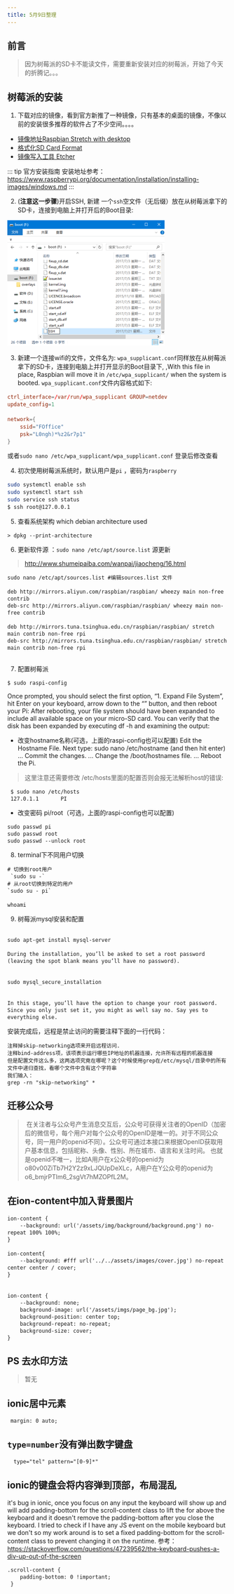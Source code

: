 ```yaml
---
title: 5月9日整理
---
```


## 前言

> 因为树莓派的SD卡不能读文件，需要重新安装对应的树莓派，开始了今天的折腾记。。。

## 树莓派的安装

1. 下载对应的镜像，看到官方新推了一种镜像，只有基本的桌面的镜像，不像以前的安装很多推荐的软件占了不少空间。。。。

- [镜像地址Raspbian Stretch with desktop](https://www.raspberrypi.org/downloads/raspbian/)
- [格式化SD Card Format](https://www.sdcard.org/downloads/formatter_4/eula_windows/index.html)
- [镜像写入工具 Etcher ](https://etcher.io/)

::: tip 官方安装指南
 安装地址参考： https://www.raspberrypi.org/documentation/installation/installing-images/windows.md
:::


2. (**注意这一步骤**)开启SSH, 新建 一个`ssh`空文件（无后缀）放在从树莓派拿下的SD卡，连接到电脑上并打开后的Boot目录:

  ![目录](./img/pi-install.png)

3. 新建一个连接wifi的文件，文件名为: `wpa_supplicant.conf`同样放在从树莓派拿下的SD卡，连接到电脑上并打开显示的Boot目录下, ,With this file in place, Raspbian will move it in `/etc/wpa_supplicant/` when the system is booted. `wpa_supplicant.conf`文件内容格式如下:
```conf
ctrl_interface=/var/run/wpa_supplicant GROUP=netdev
update_config=1

network={
    ssid="FOffice"
    psk="L0ngh)*%z2&r7p1"
}
```

或者`sudo nano /etc/wpa_supplicant/wpa_supplicant.conf` 登录后修改查看

4. 初次使用树莓派系统时，默认用户是`pi` ，密码为`raspberry`

```sh
sudo systemctl enable ssh
sudo systemctl start ssh
sudo service ssh status
$ ssh root@127.0.0.1

```
5. 查看系统架构 which debian architecture  used

```
> dpkg --print-architecture
```
6. 更新软件源 ：`sudo nano /etc/apt/source.list` 源更新

> http://www.shumeipaiba.com/wanpai/jiaocheng/16.html

```
sudo nano /etc/apt/sources.list #编辑sources.list 文件

deb http://mirrors.aliyun.com/raspbian/raspbian/ wheezy main non-free contrib
deb-src http://mirrors.aliyun.com/raspbian/raspbian/ wheezy main non-free contrib

deb http://mirrors.tuna.tsinghua.edu.cn/raspbian/raspbian/ stretch main contrib non-free rpi
deb-src http://mirrors.tuna.tsinghua.edu.cn/raspbian/raspbian/ stretch main contrib non-free rpi


```

7. 配置树莓派

```
$ sudo raspi-config
```
Once prompted, you should select the first option, “1. Expand File System”, hit Enter on your keyboard, arrow down to the “” button, and then reboot your Pi:
After rebooting, your file system should have been expanded to include all available space on your micro-SD card. You can verify that the disk has been expanded by executing df -h and examining the output:

- 改变hostname名称(可选，上面的raspi-config也可以配置)
Edit the Hostname File. Next type: sudo nano /etc/hostname (and then hit enter) ...
Commit the changes. ...
Change the /boot/hostnames file. ...
Reboot the Pi.

 > 这里注意还需要修改 /etc/hosts里面的配置否则会报无法解析host的错误:

```
 $ sudo nano /etc/hosts 
 127.0.1.1       PI 
```

- 改变密码 pi/root（可选，上面的raspi-config也可以配置)

```
sudo passwd pi
sudo passwd root
sudo passwd --unlock root  
```

8. terminal下不同用户切换

```
# 切换到root用户
 `sudo su -`
# 从root切换到特定的用户
`sudo su - pi`

whoami

```

9. 树莓派mysql安装和配置

```

sudo apt-get install mysql-server

During the installation, you’ll be asked to set a root password (leaving the spot blank means you’ll have no password).


sudo mysql_secure_installation


In this stage, you’ll have the option to change your root password. Since you only just set it, you might as well say no. Say yes to everything else.

```
安装完成后，远程是禁止访问的需要注释下面的一行代码：

```
注释掉skip-networking选项来开启远程访问.
注释bind-address项，该项表示运行哪些IP地址的机器连接，允许所有远程的机器连接
但是配置文件这么多，这两选项究竟在哪呢？这个时候使用grep在/etc/mysql/目录中的所有文件中递归查找，看哪个文件中含有这个字符串
我们输入：
grep -rn "skip-networking" *
```

## 迁移公众号

> 在关注者与公众号产生消息交互后，公众号可获得关注者的OpenID（加密后的微信号，每个用户对每个公众号的OpenID是唯一的。对于不同公众号，同一用户的openid不同）。公众号可通过本接口来根据OpenID获取用户基本信息，包括昵称、头像、性别、所在城市、语言和关注时间。
也就是openid不唯一，比如A用户在x公众号的openid为o80v00ZiTb7H2Y2z9xLJQUpDeXLc，A用户在Y公众号的openid为o6_bmjrPTlm6_2sgVt7hMZOPfL2M。


## 在ion-content中加入背景图片

```
ion-content {
    --background: url('/assets/img/background/background.png') no-repeat 100% 100%;
}

ion-content{
    --background: #fff url('../../assets/images/cover.jpg') no-repeat center center / cover;
}


ion-content {
    --background: none;
    background-image: url('/assets/imgs/page_bg.jpg');
    background-position: center top;
    background-repeat: no-repeat;
    background-size: cover;
}

```

##  PS 去水印方法

> 暂无

## ionic居中元素

```
 margin: 0 auto;
```

## `type=number`没有弹出数字键盘

```html 
  type="tel" pattern="[0-9]*"

```

## ionic的键盘会将内容弹到顶部，布局混乱

it's bug in ionic, once you focus on any input the keyboard will show up and will add padding-bottom for the scroll-content class to lift the for above the keyboard and it doesn't remove the padding-bottom after you close the keyboard. I tried to check if I have any JS event on the mobile keyboard but we don't so my work around is to set a fixed padding-bottom for the scroll-content class to prevent changing it on the runtime.
参考： https://stackoverflow.com/questions/47239562/the-keyboard-pushes-a-div-up-out-of-the-screen
```
.scroll-content {
    padding-bottom: 0 !important;
 }
 ```